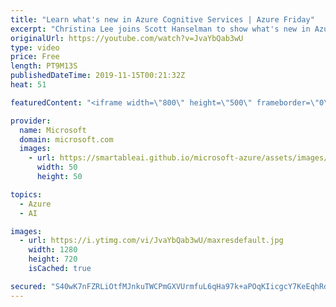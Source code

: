 ```yaml
---
title: "Learn what's new in Azure Cognitive Services | Azure Friday"
excerpt: "Christina Lee joins Scott Hanselman to show what's new in Azure Cognitive Services.  Cognitive Services bring AI within reach of every developer—without requiring machine-learning expertise.  All it takes is an API call to embed the ability to see, hear, speak, search, understand, and accelerate decision-making"
originalUrl: https://youtube.com/watch?v=JvaYbQab3wU
type: video
price: Free
length: PT9M13S
publishedDateTime: 2019-11-15T00:21:32Z
heat: 51

featuredContent: "<iframe width=\"800\" height=\"500\" frameborder=\"0\" src=\"https://www.youtube.com/embed/JvaYbQab3wU\" allow=\"accelerometer; autoplay; encrypted-media; gyroscope; picture-in-picture\" allowfullscreen></iframe>"

provider:
  name: Microsoft
  domain: microsoft.com
  images:
    - url: https://smartableai.github.io/microsoft-azure/assets/images/organizations/microsoft.com-50x50.jpg
      width: 50
      height: 50

topics:
  - Azure
  - AI

images:
  - url: https://i.ytimg.com/vi/JvaYbQab3wU/maxresdefault.jpg
    width: 1280
    height: 720
    isCached: true

secured: "S40wK7nFZRLiOtfMJnkuTWCPmGXVUrmfuL6qHa97k+aPOqKIicgcY7KeEqhRdAteXCY5R5KRsSjm3gtYCnswpW8Y2x7MXSvFYWC3zhlfBVThHr3tGbu0X8tHY3QFV8qEo760nHCplV+7u+urE0g73smZuuU7lgX49nVkFYASYYD1J0zMaD5lqI1z46xsIIwAydxRLtAFUFb3SJ54EL1ENZu98CyLbOKcwfhAKzfnIaSMKfos33R4wQ1y9XzICtPE7U24tCfaBB3Hv6gtf3GnP6xhL/blhOKxRZZIopgcGtPrLE/axzVJOLnjB+JwarXWT+cIpxH2jNcJUcBcdRQvKKpw15bWTDxKvckICPLzUuk93Ms4E15qNO9hCshfpv33Zw3WG6XwjVYz1ICSZXwMtQHmPLSVuF8AKP8gZYJaCcU=;F9S3EckESM3hVqmOY0utvA=="
---
```



